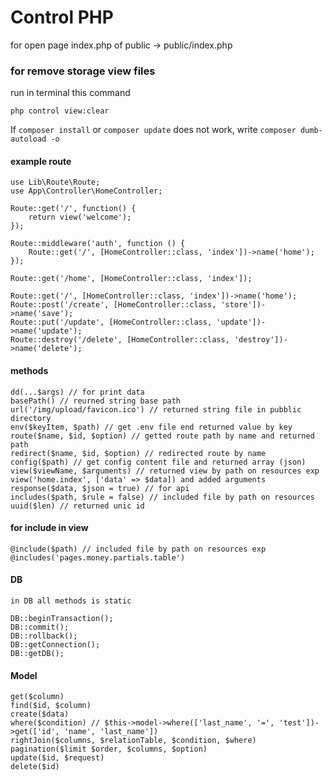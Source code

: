 # Control PHP
for open page index.php of public -> public/index.php

### for remove storage view files
run in terminal this command

    php control view:clear

If `composer install` or `composer update` does not work, write `composer dumb-autoload -o`

#### example route

    use Lib\Route\Route;
    use App\Controller\HomeController;

    Route::get('/', function() {
        return view('welcome');
    });
    
    Route::middleware('auth', function () {
        Route::get('/', [HomeController::class, 'index'])->name('home');
    });
    
    Route::get('/home', [HomeController::class, 'index']);
    
    Route::get('/', [HomeController::class, 'index'])->name('home');
    Route::post('/create', [HomeController::class, 'store'])->name('save');
    Route::put('/update', [HomeController::class, 'update'])->name('update');
    Route::destroy('/delete', [HomeController::class, 'destroy'])->name('delete');


#### methods

    dd(...$args) // for print data
    basePath() // reurned string base path
    url('/img/upload/favicon.ico') // returned string file in pubblic directory
    env($keyItem, $path) // get .env file end returned value by key
    route($name, $id, $option) // getted route path by name and returned path
    redirect($name, $id, $option) // redirected route by name
    config($path) // get config content file and returned array (json)
    view($viewName, $arguments) // returned view by path on resources exp view('home.index', ['data' => $data]) and added arguments
    response($data, $json = true) // for api
    includes($path, $rule = false) // included file by path on resources
    uuid($len) // returned unic id
    
    
#### for include in view 

    @include($path) // included file by path on resources exp @includes('pages.money.partials.table')
    
#### DB

    in DB all methods is static
    
    DB::beginTransaction();
    DB::commit();
    DB::rollback();
    DB::getConnection();
    DB::getDB();
    
#### Model

    get($column)
    find($id, $column)
    create($data)
    where($condition) // $this->model->where(['last_name', '=', 'test'])->get(['id', 'name', 'last_name'])
    rightJoin($columns, $relationTable, $condition, $where)
    pagination($limit $order, $columns, $option)
    update($id, $request)
    delete($id)